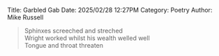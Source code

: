 Title: Garbled Gab
Date: 2025/02/28 12:27PM
Category: Poetry
Author: Mike Russell

> Sphinxes screeched and streched<br>
> Wright worked whilst his wealth welled well<br>
> Tongue and throat threaten
